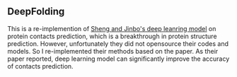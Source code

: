 ## DeepFolding
This is a re-implemention of [Sheng and Jinbo's deep leanring model](https://journals.plos.org/ploscompbiol/article?id=10.1371/journal.pcbi.1005324) on protein contacts prediction, which is a breakthrough in protein structure prediction. However, unfortunately they did not opensource their codes and models. So I re-implemented their methods based on the paper. As their paper reported, deep learning model can significantly improve the accuracy of contacts prediction.
